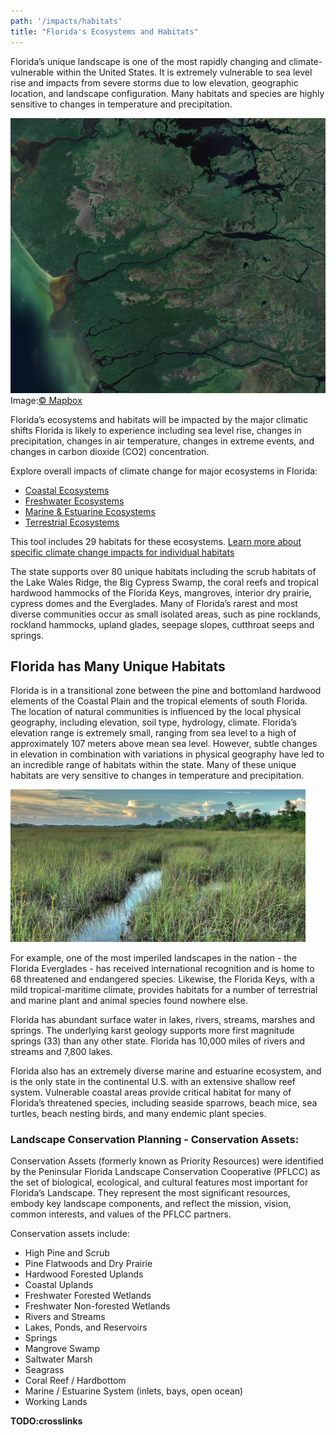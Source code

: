```yaml
---
path: '/impacts/habitats'
title: "Florida's Ecosystems and Habitats"
---
```


<content-header icon="marine_estuarine_ecosystems" title="Ecosystems and Habitats"></content-header>

Florida’s unique landscape is one of the most rapidly changing and climate-vulnerable within the United States. It is extremely vulnerable to sea level rise and impacts from severe storms due to low elevation, geographic location, and landscape configuration. Many habitats and species are highly sensitive to changes in temperature and precipitation.

<!-- https://api.mapbox.com/styles/v1/mapbox/satellite-v9.html?title=true&access_token=pk.eyJ1IjoibWFwYm94IiwiYSI6ImNpejY4M29iazA2Z2gycXA4N2pmbDZmangifQ.-g_vE53SD2WrJ6tFX7QHmA#8.56/25.5513/-81.4365 -->
<img src="s-florida-satellite.jpg" alt="South Florida satellite image" />
<figcaption>Image:<a href="https://www.mapbox.com/about/maps/">© Mapbox</a></figcaption>

Florida’s ecosystems and habitats will be impacted by the major climatic shifts Florida is likely to experience including sea level rise, changes in precipitation, changes in air temperature, changes in extreme events, and changes in carbon dioxide (CO2) concentration.

Explore overall impacts of climate change for major ecosystems in Florida:

- [Coastal Ecosystems](/impacts/habitats/coastal)
- [Freshwater Ecosystems](/impacts/habitats/freshwater)
- [Marine & Estuarine Ecosystems](/impacts/habitats/coastal)
- [Terrestrial Ecosystems](/impacts/habitats/terrestrial)

This tool includes 29 habitats for these ecosystems. [Learn more about specific climate change impacts for individual habitats](/habitats)

The state supports over 80 unique habitats including the scrub habitats of the Lake Wales Ridge, the Big Cypress Swamp, the coral reefs and tropical hardwood hammocks of the Florida Keys, mangroves, interior dry prairie, cypress domes and the Everglades. Many of Florida’s rarest and most diverse communities occur as small isolated areas, such as pine rocklands, rockland hammocks, upland glades, seepage slopes, cutthroat seeps and springs.

<div class="clear" />

## Florida has Many Unique Habitats

Florida is in a transitional zone between the pine and bottomland hardwood elements of the Coastal Plain and the tropical elements of south Florida. The location of natural communities is influenced by the local physical geography, including elevation, soil type, hydrology, climate. Florida’s elevation range is extremely small, ranging from sea level to a high of approximately 107 meters above mean sea level. However, subtle changes in elevation in combination with variations in physical geography have led to an incredible range of habitats within the state. Many of these unique habitats are very sensitive to changes in temperature and precipitation.

<div class="float-right thumbnail-large" style="margin-right: 2rem;">
<!-- https://www.flickr.com/photos/evergladesnps/42295786392/ -->
<img src="42295786392_67dfacdbf7_k.jpg" alt="Sawgrass Prairie, Everglades National Park. Photo: G. Gardner (NPS)." />
</div>

For example, one of the most imperiled landscapes in the nation - the Florida Everglades - has received international recognition and is home to 68 threatened and endangered species. Likewise, the Florida Keys, with a mild tropical-maritime climate, provides habitats for a number of terrestrial and marine plant and animal species found nowhere else.

Florida has abundant surface water in lakes, rivers, streams, marshes and springs. The underlying karst geology supports more first magnitude springs (33) than any other state. Florida has 10,000 miles of rivers and streams and 7,800 lakes.

Florida also has an extremely diverse marine and estuarine ecosystem, and is the only state in the continental U.S. with an extensive shallow reef system. Vulnerable coastal areas provide critical habitat for many of Florida’s threatened species, including seaside sparrows, beach mice, sea turtles, beach nesting birds, and many endemic plant species.

### Landscape Conservation Planning - Conservation Assets:

Conservation Assets (formerly known as Priority Resources) were identified by the Peninsular Florida Landscape Conservation Cooperative (PFLCC) as the set of biological, ecological, and cultural features most important for Florida’s Landscape. They represent the most significant resources, embody key landscape components, and reflect the mission, vision, common interests, and values of the PFLCC partners.

Conservation assets include:

- High Pine and Scrub
- Pine Flatwoods and Dry Prairie
- Hardwood Forested Uplands
- Coastal Uplands
- Freshwater Forested Wetlands
- Freshwater Non-forested Wetlands
- Rivers and Streams
- Lakes, Ponds, and Reservoirs
- Springs
- Mangrove Swamp
- Saltwater Marsh
- Seagrass
- Coral Reef / Hardbottom
- Marine / Estuarine System (inlets, bays, open ocean)
- Working Lands

**TODO:crosslinks**
